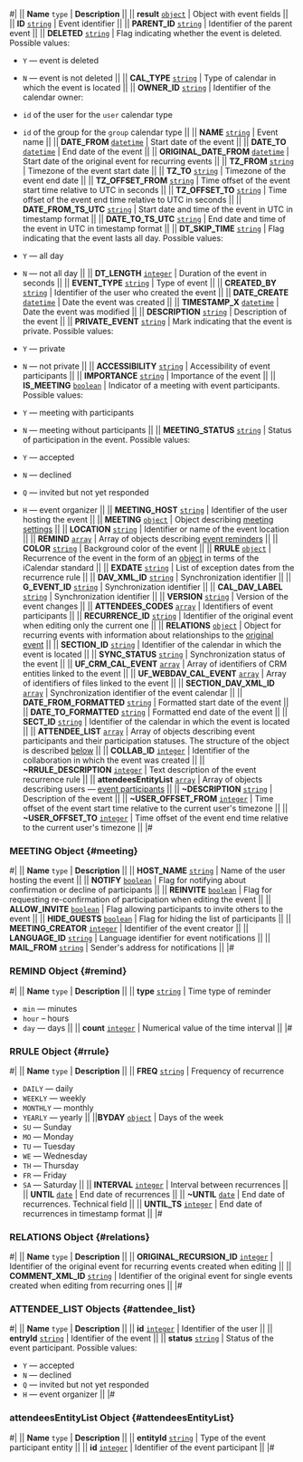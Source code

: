 #|
|| **Name**
`type` | **Description** ||
|| **result**
[`object`](../../data-types.md) | Object with event fields ||
|| **ID**
[`string`](../../data-types.md) | Event identifier ||
|| **PARENT_ID**
[`string`](../../data-types.md) | Identifier of the parent event ||
|| **DELETED**
[`string`](../../data-types.md) | Flag indicating whether the event is deleted. Possible values:
- `Y` — event is deleted
- `N` — event is not deleted  ||
|| **CAL_TYPE**
[`string`](../../data-types.md) | Type of calendar in which the event is located ||
|| **OWNER_ID**
[`string`](../../data-types.md) | Identifier of the calendar owner:
- `id` of the user for the `user` calendar type
- `id` of the group for the `group` calendar type ||
|| **NAME**
[`string`](../../data-types.md) | Event name ||
|| **DATE_FROM**
[`datetime`](../../data-types.md) | Start date of the event ||
|| **DATE_TO**
[`datetime`](../../data-types.md) | End date of the event ||
|| **ORIGINAL_DATE_FROM**
[`datetime`](../../data-types.md) | Start date of the original event for recurring events ||
|| **TZ_FROM**
[`string`](../../data-types.md) | Timezone of the event start date ||
|| **TZ_TO**
[`string`](../../data-types.md) | Timezone of the event end date ||
|| **TZ_OFFSET_FROM**
[`string`](../../data-types.md) | Time offset of the event start time relative to UTC in seconds ||
|| **TZ_OFFSET_TO**
[`string`](../../data-types.md) | Time offset of the event end time relative to UTC in seconds ||
|| **DATE_FROM_TS_UTC**
[`string`](../../data-types.md) | Start date and time of the event in UTC in timestamp format ||
|| **DATE_TO_TS_UTC**
[`string`](../../data-types.md) | End date and time of the event in UTC in timestamp format ||
|| **DT_SKIP_TIME**
[`string`](../../data-types.md) | Flag indicating that the event lasts all day. Possible values: 
- `Y` — all day
- `N` — not all day ||
|| **DT_LENGTH**
[`integer`](../../data-types.md) | Duration of the event in seconds ||
|| **EVENT_TYPE**
[`string`](../../data-types.md) | Type of event ||
|| **CREATED_BY**
[`string`](../../data-types.md) | Identifier of the user who created the event ||
|| **DATE_CREATE**
[`datetime`](../../data-types.md) | Date the event was created ||
|| **TIMESTAMP_X**
[`datetime`](../../data-types.md) | Date the event was modified ||
|| **DESCRIPTION**
[`string`](../../data-types.md) | Description of the event ||
|| **PRIVATE_EVENT**
[`string`](../../data-types.md) | Mark indicating that the event is private. Possible values:

- `Y` — private
- `N` — not private ||
|| **ACCESSIBILITY**
[`string`](../../data-types.md) | Accessibility of event participants ||
|| **IMPORTANCE**
[`string`](../../data-types.md) | Importance of the event ||
|| **IS_MEETING**
[`boolean`](../../data-types.md) | Indicator of a meeting with event participants. Possible values: 

- `Y` — meeting with participants
- `N` — meeting without participants ||
|| **MEETING_STATUS**
[`string`](../../data-types.md) | Status of participation in the event. Possible values:
- `Y` — accepted
- `N` — declined
- `Q` — invited but not yet responded
- `H` — event organizer ||
|| **MEETING_HOST**
[`string`](../../data-types.md) | Identifier of the user hosting the event ||
|| **MEETING**
[`object`](../../data-types.md) | Object describing [meeting settings](#meeting) ||
|| **LOCATION**
[`string`](../../data-types.md) | Identifier or name of the event location ||
|| **REMIND**
[`array`](../../data-types.md) | Array of objects describing [event reminders](#remind) ||
|| **COLOR**
[`string`](../../data-types.md) | Background color of the event ||
|| **RRULE**
[`object`](../../data-types.md) | Recurrence of the event in the form of an [object](#rrule) in terms of the iCalendar standard ||
|| **EXDATE**
[`string`](../../data-types.md) | List of exception dates from the recurrence rule ||
|| **DAV_XML_ID**
[`string`](../../data-types.md) | Synchronization identifier ||
|| **G_EVENT_ID**
[`string`](../../data-types.md) | Synchronization identifier ||
|| **CAL_DAV_LABEL**
[`string`](../../data-types.md) | Synchronization identifier ||
|| **VERSION**
[`string`](../../data-types.md) | Version of the event changes ||
|| **ATTENDEES_CODES**
[`array`](../../data-types.md) | Identifiers of event participants ||
|| **RECURRENCE_ID**
[`string`](../../data-types.md) | Identifier of the original event when editing only the current one ||
|| **RELATIONS**
[`object`](../../data-types.md) | Object for recurring events with information about relationships to the [original event](#relations) ||
|| **SECTION_ID**
[`string`](../../data-types.md) | Identifier of the calendar in which the event is located ||
|| **SYNC_STATUS**
[`string`](../../data-types.md) | Synchronization status of the event ||
|| **UF_CRM_CAL_EVENT**
[`array`](../../data-types.md) | Array of identifiers of CRM entities linked to the event ||
|| **UF_WEBDAV_CAL_EVENT**
[`array`](../../data-types.md) | Array of identifiers of files linked to the event ||
|| **SECTION_DAV_XML_ID**
[`array`](../../data-types.md) | Synchronization identifier of the event calendar ||
|| **DATE_FROM_FORMATTED**
[`string`](../../data-types.md) | Formatted start date of the event ||
|| **DATE_TO_FORMATTED**
[`string`](../../data-types.md) | Formatted end date of the event ||
|| **SECT_ID**
[`string`](../../data-types.md) | Identifier of the calendar in which the event is located ||
|| **ATTENDEE_LIST**
[`array`](../../data-types.md) | Array of objects describing event participants and their participation statuses. The structure of the object is described [below](#attendee_list) ||
|| **COLLAB_ID**
[`integer`](../../data-types.md) | Identifier of the collaboration in which the event was created ||
|| **~RRULE_DESCRIPTION**
[`integer`](../../data-types.md) | Text description of the event recurrence rule ||
|| **attendeesEntityList**
[`array`](../../data-types.md) | Array of objects describing users — [event participants](#attendeesEntityList) ||
|| **~DESCRIPTION**
[`string`](../../data-types.md) | Description of the event ||
|| **~USER_OFFSET_FROM**
[`integer`](../../data-types.md) | Time offset of the event start time relative to the current user's timezone ||
|| **~USER_OFFSET_TO**
[`integer`](../../data-types.md) | Time offset of the event end time relative to the current user's timezone ||
|#

### MEETING Object {#meeting}

#|
|| **Name**
`type` | **Description** ||
|| **HOST_NAME**
[`string`](../../data-types.md) | Name of the user hosting the event ||
|| **NOTIFY**
[`boolean`](../../data-types.md) | Flag for notifying about confirmation or decline of participants ||
|| **REINVITE**
[`boolean`](../../data-types.md) | Flag for requesting re-confirmation of participation when editing the event ||
|| **ALLOW_INVITE**
[`boolean`](../../data-types.md) | Flag allowing participants to invite others to the event ||
|| **HIDE_GUESTS**
[`boolean`](../../data-types.md) | Flag for hiding the list of participants ||
|| **MEETING_CREATOR**
[`integer`](../../data-types.md) | Identifier of the event creator ||
|| **LANGUAGE_ID**
[`string`](../../data-types.md) | Language identifier for event notifications ||
|| **MAIL_FROM**
[`string`](../../data-types.md) | Sender's address for notifications ||
|#

### REMIND Object {#remind}

#|
|| **Name**
`type` | **Description** ||
|| **type**
[`string`](../../data-types.md) | Time type of reminder
- `min` — minutes
- `hour` – hours
- `day` — days ||
|| **count**
[`integer`](../../data-types.md) | Numerical value of the time interval ||
|#

### RRULE Object {#rrule}

#|
|| **Name**
`type` | **Description** ||
|| **FREQ**
[`string`](../../data-types.md) | Frequency of recurrence
- `DAILY` — daily
- `WEEKLY` — weekly
- `MONTHLY` — monthly
- `YEARLY` — yearly
||
||**BYDAY**
[`object`](../../data-types.md) | Days of the week
- `SU` — Sunday
- `MO` — Monday
- `TU` — Tuesday
- `WE` — Wednesday
- `TH` — Thursday
- `FR` — Friday
- `SA` — Saturday ||
|| **INTERVAL**
[`integer`](../../data-types.md) | Interval between recurrences ||
|| **UNTIL**
[`date`](../../data-types.md) | End date of recurrences ||
|| **~UNTIL**
[`date`](../../data-types.md) | End date of recurrences. Technical field ||
|| **UNTIL_TS**
[`integer`](../../data-types.md) | End date of recurrences in timestamp format ||
|#

### RELATIONS Object {#relations}

#|
|| **Name**
`type` | **Description** ||
|| **ORIGINAL_RECURSION_ID**
[`integer`](../../data-types.md) | Identifier of the original event for recurring events created when editing ||
|| **COMMENT_XML_ID**
[`string`](../../data-types.md) | Identifier of the original event for single events created when editing from recurring ones ||
|#

### ATTENDEE_LIST Objects {#attendee_list}

#|
|| **Name**
`type` | **Description** ||
|| **id**
[`integer`](../../data-types.md) | Identifier of the user ||
|| **entryId**
[`string`](../../data-types.md) | Identifier of the event ||
|| **status**
[`string`](../../data-types.md) | Status of the event participant. Possible values:
- `Y` — accepted
- `N` — declined
- `Q` — invited but not yet responded
- `H` — event organizer ||
|#

### attendeesEntityList Object {#attendeesEntityList}

#|
|| **Name**
`type` | **Description** ||
|| **entityId**
[`string`](../../data-types.md) | Type of the event participant entity ||
|| **id**
[`integer`](../../data-types.md) | Identifier of the event participant ||
|#